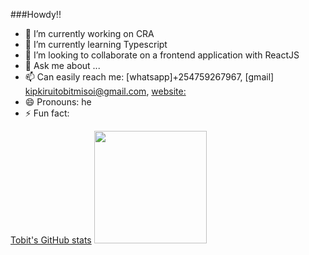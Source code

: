 ###Howdy!!

- 🔭 I’m currently working on CRA
- 🌱 I’m currently learning Typescript
- 👯 I’m looking to collaborate on a frontend application with ReactJS
- 💬 Ask me about ...
- 📫 Can easily reach me: [whatsapp]+254759267967, [gmail] kipkiruitobitmisoi@gmail.com, [website:](https://tobitmisoi.com)
- 😄 Pronouns: he
- ⚡ Fun fact: 

[Tobit's GitHub stats](https://github-readme-stats.vercel.app/api?username=TobitMisoi&show_icons=true&theme=radical)
<img height="180em" src="https://github-readme-stats.vercel.app/api?username=TobitMisoi&show_icons=true&hide_border=true&&count_private=true&include_all_commits=true" />
